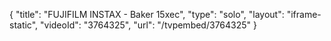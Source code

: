 {
    "title": "FUJIFILM INSTAX - Baker 15xec",
    "type": "solo",
    "layout": "iframe-static",
    "videoId": "3764325",
    "url": "\/tvpembed\/3764325"
}